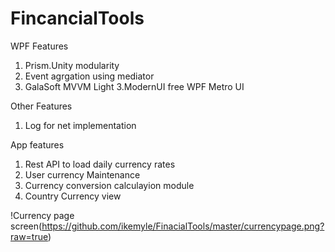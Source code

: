 # FincancialTools

WPF Features
1. Prism.Unity modularity
2. Event agrgation using mediator
3. GalaSoft MVVM Light
3.ModernUI free WPF Metro UI

Other Features
1. Log for net implementation

App features
1. Rest API to load daily currency rates
2. User currency Maintenance
3. Currency conversion calculayion module
4. Country Currency view

!Currency page screen(https://github.com/ikemyle/FinacialTools/master/currencypage.png?raw=true)
